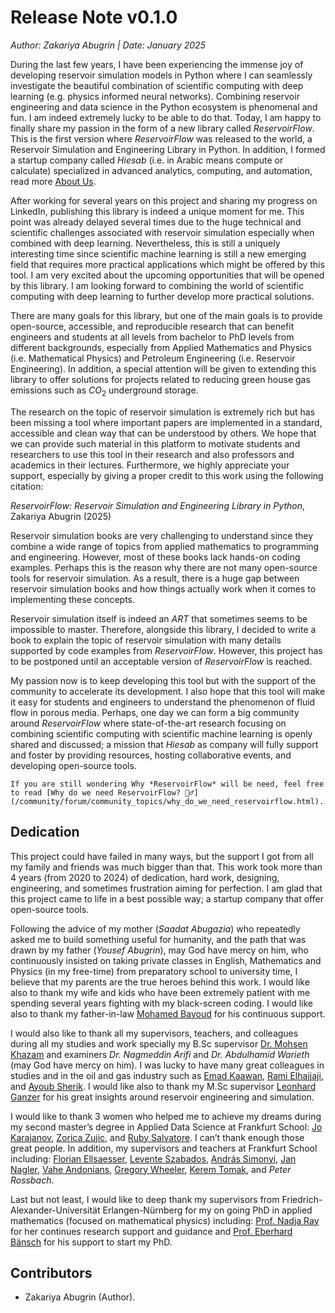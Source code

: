 # Release Note v0.1.0
*Author: Zakariya Abugrin | Date: January 2025*

During the last few years, I have been experiencing the immense joy of developing reservoir simulation models in Python where I can seamlessly investigate the beautiful combination of scientific computing with deep learning (e.g. physics informed neural networks). Combining reservoir engineering and data science in the Python ecosystem is phenomenal and fun. I am indeed extremely lucky to be able to do that. Today, I am happy to finally share my passion in the form of a new library called *ReservoirFlow*. This is the first version where *ReservoirFlow* was released to the world, a Reservoir Simulation and Engineering Library in Python. In addition, I formed a startup company called *Hiesab* (i.e. in Arabic means compute or calculate) specialized in advanced analytics, computing, and automation, read more [About Us](/about_us.html).

After working for several years on this project and sharing my progress on LinkedIn, publishing this library is indeed a unique moment for me. This point was already delayed several times due to the huge technical and scientific challenges associated with reservoir simulation especially when combined with deep learning. Nevertheless, this is still a uniquely interesting time since scientific machine learning is still a new emerging field that requires more practical applications which might be offered by this tool. I am very excited about the upcoming opportunities that will be opened by this library. I am looking forward to combining the world of scientific computing with deep learning to further develop more practical solutions.

There are many goals for this library, but one of the main goals is to provide open-source, accessible, and reproducible research that can benefit engineers and students at all levels from bachelor to PhD levels from different backgrounds, especially from Applied Mathematics and Physics (i.e. Mathematical Physics) and Petroleum Engineering (i.e. Reservoir Engineering). In addition, a special attention will be given to extending this library to offer solutions for projects related to reducing green house gas emissions such as $CO_2$ underground storage.

The research on the topic of reservoir simulation is extremely rich but has been missing a tool where important papers are implemented in a standard, accessible and clean way that can be understood by others. We hope that we can provide such material in this platform to motivate students and researchers to use this tool in their research and also professors and academics in their lectures. Furthermore, we highly appreciate your support, especially by giving a proper credit to this work using the following citation:

_ReservoirFlow: Reservoir Simulation and Engineering Library in Python_, Zakariya Abugrin (2025)

Reservoir simulation books are very challenging to understand since they combine a wide range of topics from applied mathematics to programming and engineering. However, most of these books lack hands-on coding examples. Perhaps this is the reason why there are not many open-source tools for reservoir simulation. As a result, there is a huge gap between reservoir simulation books and how things actually work when it comes to implementing these concepts.

Reservoir simulation itself is indeed an _ART_ that sometimes seems to be impossible to master. Therefore, alongside this library, I decided to write a book to explain the topic of reservoir simulation with many details supported by code examples from *ReservoirFlow*. However, this project has to be postponed until an acceptable version of *ReservoirFlow* is reached.

My passion now is to keep developing this tool but with the support of the community to accelerate its development. I also hope that this tool will make it easy for students and engineers to understand the phenomenon of fluid flow in porous media. Perhaps, one day we can form a big community around *ReservoirFlow* where state-of-the-art research focusing on combining scientific computing with scientific machine learning is openly shared and discussed; a mission that *Hiesab* as company will fully support and foster by providing resources, hosting collaborative events, and developing open-source tools.

````{tip}
If you are still wondering Why *ReservoirFlow* will be need, feel free to read [Why do we need ReservoirFlow? 🤷‍♂️](/community/forum/community_topics/why_do_we_need_reservoirflow.html).
````

## Dedication

This project could have failed in many ways, but the support I got from all my family and friends was much bigger than that. This work took more than 4 years (from 2020 to 2024) of dedication, hard work, designing, engineering, and sometimes frustration aiming for perfection. I am glad that this project came to life in a best possible way; a startup company that offer open-source tools.

Following the advice of my mother (*Saadat Abugazia*) who repeatedly asked me to build something useful for humanity, and the path that was drawn by my father (*Yousef Abugrin*), may God have mercy on him, who continuously insisted on taking private classes in English, Mathematics and Physics (in my free-time) from preparatory school to university time, I believe that my parents are the true heroes behind this work. I would like also to thank my wife and kids who have been extremely patient with me spending several years fighting with my black-screen coding. I would like also to thank my father-in-law [Mohamed Bayoud](https://www.linkedin.com/in/mohamed-bayoud-6577a991/) for his continuous support.

I would also like to thank all my supervisors, teachers, and colleagues during all my studies and work specially my B.Sc supervisor [Dr. Mohsen Khazam](https://www.linkedin.com/in/mohsen-khazam-70a19a98/) and examiners *Dr. Nagmeddin Arifi* and *Dr. Abdulhamid Warieth* (may God have mercy on him). I was lucky to have many great colleagues in studies and in the oil and gas industry such as [Emad Kaawan](https://www.linkedin.com/in/emad-kaawan-93698925/), [Rami Elhajjaji](https://www.linkedin.com/in/rami-elhajjaji/), and [Ayoub Sherik](https://www.linkedin.com/in/ayoub-sherik-5a01a188/). I would like also to thank my M.Sc supervisor [Leonhard Ganzer](https://www.linkedin.com/in/leonhard-ganzer-763573110/) for his great insights around reservoir engineering and simulation.

I would like to thank 3 women who helped me to achieve my dreams during my second master’s degree in Applied Data Science at Frankfurt School: [Jo Karajanov](https://www.linkedin.com/in/jo-karajanov/), [Zorica Zujic](https://www.linkedin.com/in/zorica-zujic-bb424123b/), and [Ruby Salvatore](https://www.linkedin.com/in/rubysalvatore/). I can’t thank enough those great people. In addition, my supervisors and teachers at Frankfurt School including: [Florian Ellsaesser](https://www.linkedin.com/in/florian-ellsaesser-49669b1/), [Levente Szabados](https://www.linkedin.com/in/levente-szabados-ai/), [András Simonyi](https://www.linkedin.com/in/andr%C3%A1s-simonyi-a6b5523b/), [Jan Nagler](https://www.linkedin.com/in/jan-nagler-8b5489158/), [Vahe Andonians](https://www.linkedin.com/in/vaheandonians/), [Gregory Wheeler](https://www.linkedin.com/in/gregoryrwheeler/), [Kerem Tomak](https://www.linkedin.com/in/tomakk/), and *Peter Rossbach*. 

Last but not least, I would like to deep thank my supervisors from Friedrich-Alexander-Universität Erlangen-Nürnberg for my on going PhD in applied mathematics (focused on mathematical physics) including: [Prof. Nadja Ray](https://www.linkedin.com/in/nadja-ray-106494279/) for her continues research support and guidance and [Prof. Eberhard Bänsch](https://www.math.fau.de/person/prof-dr-eberhard-baensch/) for his support to start my PhD.

## Contributors

- Zakariya Abugrin (Author).

<!-- <div align="right">written by Zakariya Abugrin, 2024 Nürnberg, Germany</div> -->

```{include} /_static/comments_section.md
```